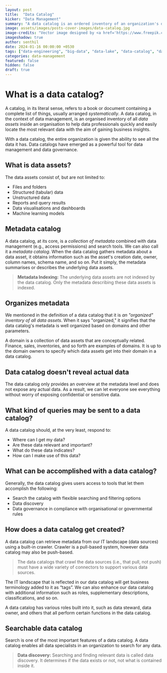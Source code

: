 ```yaml
---
layout: post
title:  "Data Catalog"
kicker: "Data Management"
summary: "A data catalog is an ordered inventory of an organization's data assets that makes it easy to find the most relevant data quickly."
image: assets/images/posts-cover-images/data-catalog.jpg
image-credits: "Vector image designed by <a href='https://www.freepik.com/' target='_blank'>freepik</a>."
imageshadow: true
author: senthil
date: 2024-01-16 00:00:00 +0530
tags: ["data-engineering", "big-data", "data-lake", "data-catalog", "data-inventory"]
categories: data-management
featured: false
hidden: false
draft: true
---
```


# What is a data catalog?
A catalog, in its literal sense, refers to a book or document containing a complete list of things, usually arranged *systematically*. A data catalog, in the context of data management, is an organised inventory of all *data assets* inside an organisation to help data professionals quickly and easily locate the most relevant data with the aim of gaining business insights. 

With a data catalog, the entire organization is given the ability to see all the data it has. Data catalogs have emerged as a powerful tool for data management and data governance.

## What is data assets?

The data assets consist of, but are not limited to:

- Files and folders
- Structured (tabular) data
- Unstructured data
- Reports and query results
- Data visualisations and dashboards
- Machine learning models

## Metadata catalog
A data catalog, at its core, is a *collection of metadata* combined with data management (e.g., access permissions) and search tools. We can also call it a *metadata catalog*. When the data catalog gathers metadata about a data asset, it obtains information such as the asset's creation date, owner, column names, schema name, and so on. Put it simply, the metadata summarises or describes the underlying data assets.

> **Metadata Indexing:** The underlying data assets are not indexed by the data catalog. Only the metadata describing these data assets is indexed.

## Organizes metadata

We mentioned in the definition of a data catalog that it is *an "organized" inventory of all data assets*. When it says "organized," it signifies that the data catalog's metadata is well organized based on domains and other parameters.

A domain is a collection of data assets that are conceptually related. Finance, sales, inventories, and so forth are examples of domains. It is up to the domain owners to specify which data assets get into their domain in a data catalog.

## Data catalog doesn't reveal actual data

The data catalog only provides an overview at the metadata level and does not expose any actual data. As a result, we can let everyone see everything without worry of exposing confidential or sensitive data.

## What kind of queries may be sent to a data catalog?

A data catalog should, at the very least, respond to:
- Where can I get my data?
- Are these data relevant and important?
- What do these data indicates?
- How can I make use of this data?

## What can be accomplished with a data catalog?

Generally, the data catalog gives users access to tools that let them accomplish the following:
- Search the catalog with flexible searching and filtering options
- Data discovery
- Data governance in compliance with organisational or governmental rules

## How does a data catalog get created?

A data catalog can retrieve metadata from our IT landscape (data sources) using a built-in crawler. Crawler is a pull-based system, however data catalog may also be push-based. 

> The data catalogs that crawl the data sources (i.e., that pull, not push) must have a wide variety of connectors to support various data sources.

The IT landscape that is reflected in our data catalog will get business terminology added to it as “tags”. We can also enhance our data catalog with additional information such as roles, supplementary descriptions, classifications, and so on.

A data catalog has various roles built into it, such as data steward, data owner, and others that all perform certain functions in the data catalog.

## Searchable data catalog

Search is one of the most important features of a data catalog. A data catalog enables all data specialists in an organization to search for any data.

> **Data discovery:** Searching and finding relevant data is called data discovery. It determines if the data exists or not, not what is contained inside it.



